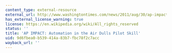 ```yaml
---
content_type: external-resource
external_url: http://www.washingtontimes.com/news/2011/aug/30/ap-impact-automation-in-the-air-dulls-pilot-skill/
has_external_license_warning: true
license: https://en.wikipedia.org/wiki/All_rights_reserved
status: ''
title: 'AP IMPACT: Automation in the Air Dulls Pilot Skill'
uid: 9d6fbea0-b539-414a-83b7-fbc78f2c7acc
wayback_url: ''
---
```

